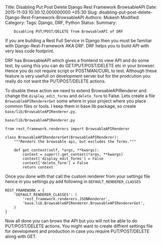 Title: Disabling Put Post Delete Django Rest Framework BrowsableAPI
Date: 2015-11-03 10:30:12.000000000 +05:30
Slug: disabling-put-post-delete-Django-Rest-Framework-BrowsableAPI
Authors: Mukesh
Modified: 
Category: 
Tags: Django, DRF, Python
Status: 
Summary: 

        Disabling PUT/POST/DELETE from BrowsableAPI of DRF

If you are building a Rest Full Service in Django then you must be familiar with Django-Rest-Framework AKA DRF. DRF helps you to build API with very less code footprint. 

DRF has BrowsableAPI which gives a frontend to view API and do some test, by using this you can do GET/PUT/POST/DELETE etc in your browser. Hence you do not require script or POSTMAN/CURL to test. Although these feature is very usefull on development server but for the prodcution you really do not want the PUT/POST/DELETE actions. 

To disable these action we need to extend BrowsableAPIRenderer and change the `display_edit_forms` and `delete_form` to False. Lets create a file `BrowsableAPIRendererGet` some where in your project where you place common files or tools. I keep them in base.lib package, so create `base/lib/BrowsableAPIRenderer.py`.

`base/lib/BrowsableAPIRenderer.py`

	from rest_framework.renderers import BrowsableAPIRenderer

	class BrowsableAPIRendererGet(BrowsableAPIRenderer):
	    """Renders the browsable api, but excludes the forms."""

	    def get_context(self, *args, **kwargs):
	        context = super().get_context(*args, **kwargs)
	        context['display_edit_forms'] = False
	        context['delete_form'] = False
	        return context

Once you done with that call the custom renderer from your settings file hence in you settings.py add following in `DEFAULT_RENDERER_CLASSES`


	REST_FRAMEWORK = {
	    'DEFAULT_RENDERER_CLASSES': (
	        'rest_framework.renderers.JSONRenderer',
	        'base.lib.BrowsableAPIRenderer.BrowsableAPIRendererGet',
	    )
	}

Now all done you can brows the API but you will not be able to do PUT/POST/DELETE actions. You might want to create diffrent settings file for development and production in case you require PUT/POST/DELETE along with GET. 
